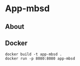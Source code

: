# App-mbsd

## About

## Docker

```console
docker build -t app-mbsd .
docker run -p 8080:8080 app-mbsd
```
